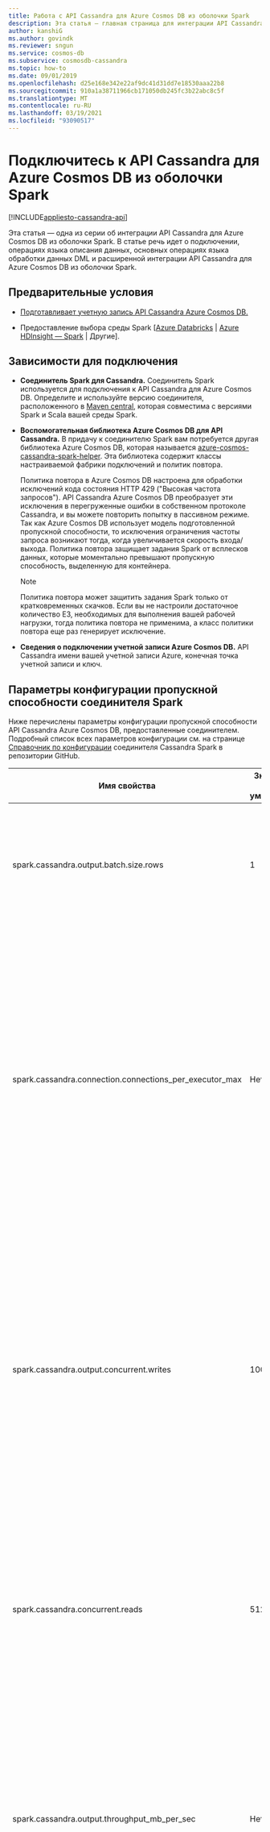 ```yaml
---
title: Работа с API Cassandra для Azure Cosmos DB из оболочки Spark
description: Эта статья — главная страница для интеграции API Cassandra для Cosmos DB из оболочки Spark.
author: kanshiG
ms.author: govindk
ms.reviewer: sngun
ms.service: cosmos-db
ms.subservice: cosmosdb-cassandra
ms.topic: how-to
ms.date: 09/01/2019
ms.openlocfilehash: d25e168e342e22af9dc41d31dd7e18530aaa22b8
ms.sourcegitcommit: 910a1a38711966cb171050db245fc3b22abc8c5f
ms.translationtype: MT
ms.contentlocale: ru-RU
ms.lasthandoff: 03/19/2021
ms.locfileid: "93090517"
---
```

# <a name="connect-to-azure-cosmos-db-cassandra-api-from-spark"></a>Подключитесь к API Cassandra для Azure Cosmos DB из оболочки Spark
[!INCLUDE[appliesto-cassandra-api](includes/appliesto-cassandra-api.md)]

Эта статья — одна из серии об интеграции API Cassandra для Azure Cosmos DB из оболочки Spark. В статье речь идет о подключении, операциях языка описания данных, основных операциях языка обработки данных DML и расширенной интеграции API Cassandra для Azure Cosmos DB из оболочки Spark. 

## <a name="prerequisites"></a>Предварительные условия
* [Подготавливает учетную запись API Cassandra Azure Cosmos DB.](create-cassandra-dotnet.md#create-a-database-account)

* Предоставление выбора среды Spark [[Azure Databricks](/azure/databricks/scenarios/quickstart-create-databricks-workspace-portal)  |  [Azure HDInsight — Spark](../hdinsight/spark/apache-spark-jupyter-spark-sql.md) | Другие].

## <a name="dependencies-for-connectivity"></a>Зависимости для подключения
* **Соединитель Spark для Cassandra.** Соединитель Spark используется для подключения к API Cassandra для Azure Cosmos DB.  Определите и используйте версию соединителя, расположенного в [Maven central]( https://mvnrepository.com/artifact/com.datastax.spark/spark-cassandra-connector), которая совместима с версиями Spark и Scala вашей среды Spark.

* **Воспомогательная библиотека Azure Cosmos DB для API Cassandra.** В придачу к соединителю Spark вам потребуется другая библиотека Azure Cosmos DB, которая называется [azure-cosmos-cassandra-spark-helper]( https://search.maven.org/artifact/com.microsoft.azure.cosmosdb/azure-cosmos-cassandra-spark-helper/1.0.0/jar). Эта библиотека содержит классы настраиваемой фабрики подключений и политик повтора.

  Политика повтора в Azure Cosmos DB настроена для обработки исключений кода состояния HTTP 429 ("Высокая частота запросов"). API Cassandra Azure Cosmos DB преобразует эти исключения в перегруженные ошибки в собственном протоколе Cassandra, и вы можете повторить попытку в пассивном режиме. Так как Azure Cosmos DB использует модель подготовленной пропускной способности, то исключения ограничения частоты запроса возникают тогда, когда увеличивается скорость входа/выхода. Политика повтора защищает задания Spark от всплесков данных, которые моментально превышают пропускную способность, выделенную для контейнера.

  > [!NOTE] 
  > Политика повтора может защитить задания Spark только от кратковременных скачков. Если вы не настроили достаточное количество ЕЗ, необходимых для выполнения вашей рабочей нагрузки, тогда политика повтора не применима, а класс политики повтора еще раз генерирует исключение.

* **Сведения о подключении учетной записи Azure Cosmos DB.** API Cassandra имени вашей учетной записи Azure, конечная точка учетной записи и ключ.
    
## <a name="spark-connector-throughput-configuration-parameters"></a>Параметры конфигурации пропускной способности соединителя Spark

Ниже перечислены параметры конфигурации пропускной способности API Cassandra Azure Cosmos DB, предоставленные соединителем. Подробный список всех параметров конфигурации см. на странице [Справочник по конфигурации](https://github.com/datastax/spark-cassandra-connector/blob/master/doc/reference.md) соединителя Cassandra Spark в репозитории GitHub.

| **Имя свойства** | **Значение по умолчанию** | **Описание** |
|---------|---------|---------|
| spark.cassandra.output.batch.size.rows |  1 |Количество строк в одном пакете. Задайте для параметра значение 1. Этот параметр используется для улучшения пропускной способности для больших рабочих нагрузок. |
| spark.cassandra.connection.connections_per_executor_max  | Нет | Максимальное число подключений на узел для каждого исполнителя. 10*n равно 10 подключениям на узел для кластера Cassandra с n узлов. Итак, если вам требуется 5 подключений на узел для каждого исполнителя для кластера Cassandra с 5 узлами, то вы должны настроить эту конфигурацию на 25. Меняйте это значение в зависимости от степени параллелизма или количества исполнителей, для которых настроены ваши задания Spark.   |
| spark.cassandra.output.concurrent.writes  |  100 | Определяет количество параллельных записей, которые могут происходить на каждом исполнителе. Поскольку "batch.size.rows" равно 1, убедитесь, что вы увеличили масштаб этого значения соответствующим образом. Меняйте это значение в зависимости от степени параллелизма или пропускной способности, которую вы хотите получить для рабочей нагрузки. |
| spark.cassandra.concurrent.reads |  512 | Определяет количество параллельных процессов операций чтения, которые могут происходить на каждом исполнителе. Меняйте это значение в зависимости от степени параллелизма или пропускной способности, которую вы хотите получить для рабочей нагрузки  |
| spark.cassandra.output.throughput_mb_per_sec  | Нет | Определяет общую пропускную способность записи для каждого исполнителя. Этот параметр можно использовать в качестве верхнего предела пропускной способности задания Spark и основывать его на подготовленной пропускной способности контейнера Cosmos.   |
| spark.cassandra.input.reads_per_sec| Нет   | Определяет общую пропускную способность чтения для каждого исполнителя. Этот параметр можно использовать в качестве верхнего предела пропускной способности задания Spark и основывать его на подготовленной пропускной способности контейнера Cosmos.  |
| spark.cassandra.output.batch.grouping.buffer.size |  1000  | Определяет количество пакетов для одной задачи Spark, которая может сохраниться в памяти перед отправкой в API Cassandra |
| spark.cassandra.connection.keep_alive_ms | 60 000 | Определяет период времени, до которого доступны соединения, которые не используются. | 

Настройте пропускную способность и степень параллелизма этих параметров, учитывая ожидаемую рабочую нагрузку ваших заданий Spark и пропускную способность, которую вы предоставили для своей учетной записи Cosmos DB.

## <a name="connecting-to-azure-cosmos-db-cassandra-api-from-spark"></a>Подключение к API Cassandra для Azure Cosmos DB из оболочки Spark

### <a name="cqlsh"></a>cqlsh
Следующие команды подробно описывают, как подключиться к API Cassandra Azure CosmosDB из cqlsh.  Это можно использовать для проверки во время запуска образцов в оболочке Spark.<br>
**Из Linux, Unix и Mac:**

```bash
export SSL_VERSION=TLSv1_2
export SSL_VALIDATE=false
cqlsh.py YOUR-COSMOSDB-ACCOUNT-NAME.cassandra.cosmosdb.azure.com 10350 -u YOUR-COSMOSDB-ACCOUNT-NAME -p YOUR-COSMOSDB-ACCOUNT-KEY --ssl
```

### <a name="1--azure-databricks"></a>1. Azure Databricks
В этой статье описывается создание кластеров Azure Databricks, конфигурация кластера для подключения к API Cassandra Azure Cosmos DB и несколько примеров записных книжек, которые охватывают операции DDL, DML и другое.<BR>
[Работа с API Cassandra для Azure Cosmos DB из Azure Databricks](cassandra-spark-databricks.md)<BR>
  
### <a name="2--azure-hdinsight-spark"></a>2. Azure HDInsight-Spark
В этой статье описывается служба HDinsight-Spark, создание, конфигурация кластера для подключения к API Cassandra Azure Cosmos DB и несколько примеров записных книжек, которые охватывают операции DDL, DML и другое.<BR>
[Работа с API Cassandra для Azure Cosmos DB из Azure HDInsight-Spark](cassandra-spark-hdinsight.md)
 
### <a name="3--spark-environment-in-general"></a>3. среда Spark в целом
Хотя приведенные выше разделы концентрировались на службах PaaS, основанных на Azure Spark, этот раздел охватывает общие сведения о среде Spark.  Зависимости соединителя, импорт и конфигурация сеанса Spark приведены ниже. В разделе Next steps (Дальнейшие действия) рассматриваются примеры кода для операций DDL, DML и других.  

#### <a name="connector-dependencies"></a>Зависимости соединителя:

1. Добавить координаты Maven, чтобы получить [соединитель Cassandra для Spark](cassandra-spark-generic.md#dependencies-for-connectivity)
2. Добавить координаты Maven, чтобы получить [вспомогательную библиотеку Azure Cosmos DB](cassandra-spark-generic.md#dependencies-for-connectivity) для API Cassandra

#### <a name="imports"></a>Импорт:

```scala
import org.apache.spark.sql.cassandra._
//Spark connector
import com.datastax.spark.connector._
import com.datastax.spark.connector.cql.CassandraConnector

//CosmosDB library for multiple retry
import com.microsoft.azure.cosmosdb.cassandra
```

#### <a name="spark-session-configuration"></a>Конфигурация сеанса Spark:

```scala
//Connection-related
spark.conf.set("spark.cassandra.connection.host","YOUR_ACCOUNT_NAME.cassandra.cosmosdb.azure.com")
spark.conf.set("spark.cassandra.connection.port","10350")
spark.conf.set("spark.cassandra.connection.ssl.enabled","true")
spark.conf.set("spark.cassandra.auth.username","YOUR_ACCOUNT_NAME")
spark.conf.set("spark.cassandra.auth.password","YOUR_ACCOUNT_KEY")
spark.conf.set("spark.cassandra.connection.factory", "com.microsoft.azure.cosmosdb.cassandra.CosmosDbConnectionFactory")

//Throughput-related. You can adjust the values as needed
spark.conf.set("spark.cassandra.output.batch.size.rows", "1")
spark.conf.set("spark.cassandra.connection.connections_per_executor_max", "10")
spark.conf.set("spark.cassandra.output.concurrent.writes", "1000")
spark.conf.set("spark.cassandra.concurrent.reads", "512")
spark.conf.set("spark.cassandra.output.batch.grouping.buffer.size", "1000")
spark.conf.set("spark.cassandra.connection.keep_alive_ms", "600000000")
```

## <a name="next-steps"></a>Дальнейшие действия

В следующих статьях показано интеграцию Spark с помощью API Cassandra Azure Cosmos DB. 
 
* [Операции DDL](cassandra-spark-ddl-ops.md)
* [Операции создания и вставки](cassandra-spark-create-ops.md)
* [Операции чтения](cassandra-spark-read-ops.md)
* [Операции upsert](cassandra-spark-upsert-ops.md)
* [Операции удаления](cassandra-spark-delete-ops.md)
* [Операции агрегатных вычислений](cassandra-spark-aggregation-ops.md)
* [Операции копирования таблиц](cassandra-spark-table-copy-ops.md)